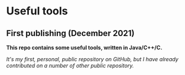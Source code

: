 # Useful tools
## First publishing (December 2021)
**This repo contains some useful tools, written in Java/C++/C.**

 _It's my first, personal, public repository on GitHub, but I_
 _have already contributed on a number of other public repository._